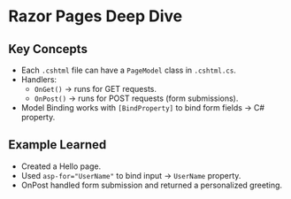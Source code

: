 # Razor Pages Deep Dive

## Key Concepts
- Each `.cshtml` file can have a `PageModel` class in `.cshtml.cs`.
- Handlers:
  - `OnGet()` → runs for GET requests.
  - `OnPost()` → runs for POST requests (form submissions).
- Model Binding works with `[BindProperty]` to bind form fields → C# property.

## Example Learned
- Created a Hello page.
- Used `asp-for="UserName"` to bind input → `UserName` property.
- OnPost handled form submission and returned a personalized greeting.
